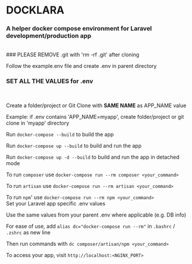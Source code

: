# DOCKLARA

### A helper docker compose environment for Laravel development/production app

</br>
### PLEASE REMOVE .git with 'rm -rf .git' after cloning

Follow the example.env file and create .env in parent directory

### SET ALL THE VALUES for .env

</br>

Create a folder/project or Git Clone with <strong>SAME NAME</strong> as APP_NAME value

Example: if .env contains 'APP_NAME=myapp', create folder/project or git clone in 'myapp' directory
</br>

Run `docker-compose --build` to build the app

Run `docker-compose up --build` to build and run the app

Run `docker-compose up -d --build` to build and run the app in detached mode
</br>

To run `composer` use `docker-compose run --rm composer <your_command>`

To run `artisan` use `docker-compose run --rm artisan <your_command>`

To run `npm`' use `docker-compose run --rm npm <your_command>`
</br>
Set your Laravel app specific .env values

Use the same values from your parent .env where applicable (e.g. DB info)
</br>

For ease of use, add `alias dc="docker-compose run --rm"` in `.bashrc` / `.zshrc` as new line

Then run commands with `dc composer/artisan/npm <your_command>`
</br>

To access your app, visit `http://localhost:<NGINX_PORT>`
